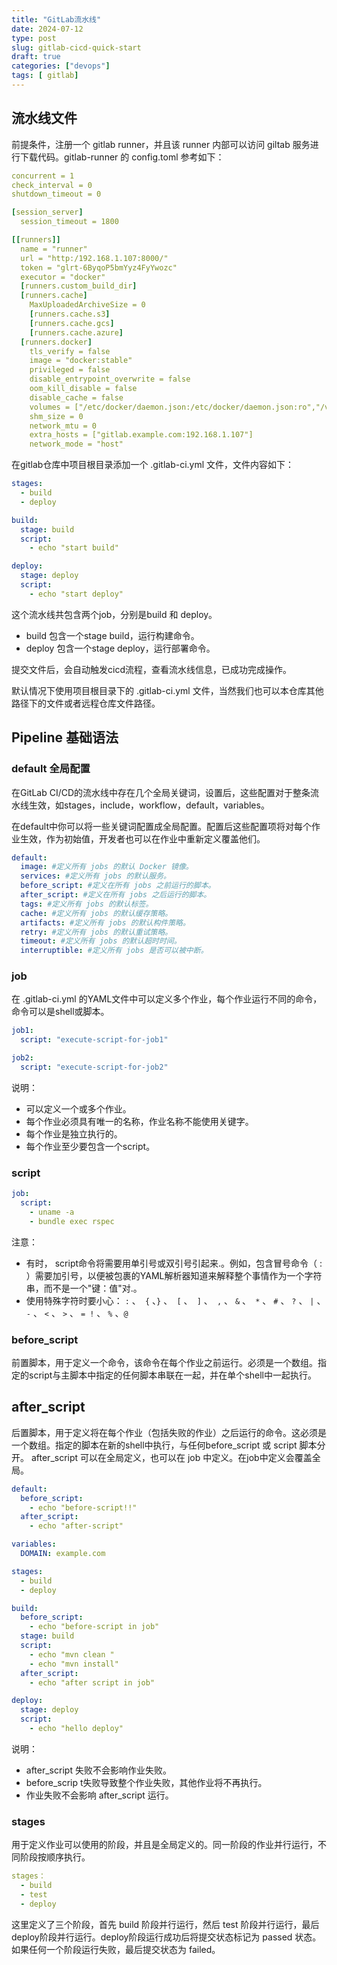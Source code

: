 ```yaml
---
title: "GitLab流水线"
date: 2024-07-12
type: post
slug: gitlab-cicd-quick-start
draft: true
categories: ["devops"]
tags: [ gitlab]
---
```


## 流水线文件

前提条件，注册一个 gitlab runner，并且该 runner 内部可以访问 giltab 服务进行下载代码。gitlab-runner 的 config.toml 参考如下：

```yaml
concurrent = 1
check_interval = 0
shutdown_timeout = 0

[session_server]
  session_timeout = 1800

[[runners]]
  name = "runner"
  url = "http:/192.168.1.107:8000/"
  token = "glrt-6ByqoP5bmYyz4FyYwozc"
  executor = "docker"
  [runners.custom_build_dir]
  [runners.cache]
    MaxUploadedArchiveSize = 0
    [runners.cache.s3]
    [runners.cache.gcs]
    [runners.cache.azure]
  [runners.docker]
    tls_verify = false
    image = "docker:stable"
    privileged = false
    disable_entrypoint_overwrite = false
    oom_kill_disable = false
    disable_cache = false
    volumes = ["/etc/docker/daemon.json:/etc/docker/daemon.json:ro","/var/run/docker.sock:/var/run/docker.sock","/.m2", "/cache"]
    shm_size = 0
    network_mtu = 0
    extra_hosts = ["gitlab.example.com:192.168.1.107"]
    network_mode = "host"
```

在gitlab仓库中项目根目录添加一个 .gitlab-ci.yml 文件，文件内容如下：

```yaml
stages:
  - build
  - deploy

build:
  stage: build
  script:
    - echo "start build"

deploy:
  stage: deploy
  script:
    - echo "start deploy"
```

这个流水线共包含两个job，分别是build 和 deploy。

- build 包含一个stage build，运行构建命令。
- deploy 包含一个stage deploy，运行部署命令。

提交文件后，会自动触发cicd流程，查看流水线信息，已成功完成操作。

默认情况下使用项目根目录下的 .gitlab-ci.yml 文件，当然我们也可以本仓库其他路径下的文件或者远程仓库文件路径。

## Pipeline 基础语法

### default 全局配置

在GitLab CI/CD的流水线中存在几个全局关键词，设置后，这些配置对于整条流水线生效，如stages，include，workflow，default，variables。

在default中你可以将一些关键词配置成全局配置。配置后这些配置项将对每个作业生效，作为初始值，开发者也可以在作业中重新定义覆盖他们。

```yaml
default:
  image: #定义所有 jobs 的默认 Docker 镜像。
  services: #定义所有 jobs 的默认服务。
  before_script: #定义在所有 jobs 之前运行的脚本。
  after_script: #定义在所有 jobs 之后运行的脚本。
  tags: #定义所有 jobs 的默认标签。
  cache: #定义所有 jobs 的默认缓存策略。
  artifacts: #定义所有 jobs 的默认构件策略。
  retry: #定义所有 jobs 的默认重试策略。
  timeout: #定义所有 jobs 的默认超时时间。
  interruptible: #定义所有 jobs 是否可以被中断。
```

### job

在 .gitlab-ci.yml 的YAML文件中可以定义多个作业，每个作业运行不同的命令，命令可以是shell或脚本。

```yaml
job1:
  script: "execute-script-for-job1"

job2:
  script: "execute-script-for-job2"
```

说明：

- 可以定义一个或多个作业。
- 每个作业必须具有唯一的名称，作业名称不能使用关键字。
- 每个作业是独立执行的。
- 每个作业至少要包含一个script。

### script

```yaml
job:
  script:
    - uname -a
    - bundle exec rspec
```

注意：

- 有时， script命令将需要用单引号或双引号引起来.。例如，包含冒号命令（ : ）需要加引号，以便被包裹的YAML解析器知道来解释整个事情作为一个字符串，而不是一个"键：值"对.。
- 使用特殊字符时要小心： `:` 、` {` 、`}` 、` [` 、` ]` 、` ,` 、 `&` 、` *` 、 `#` 、 `?` 、 `|` 、 `-` 、 `<` 、 `>` 、 `= !` 、 `%` 、`@` 

### before_script

前置脚本，用于定义一个命令，该命令在每个作业之前运行。必须是一个数组。指定的script与主脚本中指定的任何脚本串联在一起，并在单个shell中一起执行。

## after_script

后置脚本，用于定义将在每个作业（包括失败的作业）之后运行的命令。这必须是一个数组。指定的脚本在新的shell中执行，与任何before_script 或 script 脚本分开。
after_script 可以在全局定义，也可以在 job 中定义。在job中定义会覆盖全局。

```yaml
default:
  before_script:
    - echo "before-script!!"
  after_script:
    - echo "after-script"

variables:
  DOMAIN: example.com

stages:
  - build
  - deploy

build:
  before_script:
    - echo "before-script in job"
  stage: build
  script:
    - echo "mvn clean "
    - echo "mvn install"
  after_script:
    - echo "after script in job"

deploy:
  stage: deploy
  script:
    - echo "hello deploy"
```

说明：

- after_script 失败不会影响作业失败。
- before_scrip t失败导致整个作业失败，其他作业将不再执行。
- 作业失败不会影响 after_script 运行。

### stages

用于定义作业可以使用的阶段，并且是全局定义的。同一阶段的作业并行运行，不同阶段按顺序执行。

```yaml
stages：
  - build
  - test
  - deploy
```

这里定义了三个阶段，首先 build 阶段并行运行，然后 test 阶段并行运行，最后deploy阶段并行运行。deploy阶段运行成功后将提交状态标记为 passed 状态。如果任何一个阶段运行失败，最后提交状态为 failed。

